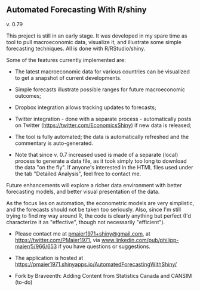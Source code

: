 Automated Forecasting With R/shiny
-----------------------------------
v. 0.79

This project is still in an early stage. It was developed in my spare time as tool to pull macroeconomic data, visualize it, and illustrate some simple forecasting techniques. All is done with R/RStudio/shiny.

Some of the features currently implemented are:

+ The latest macroeconomic data for various countries can be visualized to get a snapshot of current developments.

+ Simple forecasts illustrate possible ranges for future macroeconomic outcomes;

+ Dropbox integration allows tracking updates to forecasts;

+ Twitter integration - done with a separate process - automatically posts on Twitter (https://twitter.com/EconomicsShiny) if new data is released;

+ The tool is fully automated; the data is automatically refreshed and the commentary is auto-generated. 

+ Note that since v. 0.7 increased used is made of a separate (local) process to generate a data file, as it took simply too long to download the data "on the fly". If anyone's interested in the HTML files used under the tab "Detailed Analysis", feel free to contact me.

Future enhancements will explore a richer data environment with better forecasting models, and better visual presentation of the data.

As the focus lies on automation, the econometric models are very simplistic, and the forecasts should not be taken too seriously. Also, since I'm still trying to find my way around R, the code is clearly anything but perfect (I'd characterize it as "effective", though not necessarily "efficient").

+ Please contact me at pmaier1971+shiny@gmail.com, at https://twitter.com/PMaier1971, via www.linkedin.com/pub/philipp-maier/5/966/653 if you have questions or suggestions. 

+ The application is hosted at https://pmaier1971.shinyapps.io/AutomatedForecastingWithShiny/


* Fork by Braveenth: Adding Content from Statistics Canada and CANSIM (to-do)
